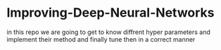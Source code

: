 # Improving-Deep-Neural-Networks
in this repo we are going to get to know diffrent hyper parameters and implement their method 
and finally tune then in a correct manner
